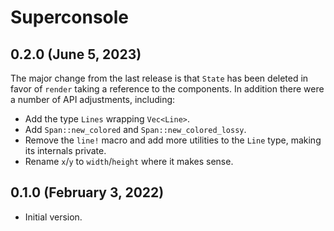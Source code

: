 # Superconsole

## 0.2.0 (June 5, 2023)

The major change from the last release is that `State` has been deleted in favor of `render` taking a reference to the components. In addition there were a number of API adjustments, including:

* Add the type `Lines` wrapping `Vec<Line>`.
* Add `Span::new_colored` and `Span::new_colored_lossy`.
* Remove the `line!` macro and add more utilities to the `Line` type, making its internals private.
* Rename `x`/`y` to `width`/`height` where it makes sense.

## 0.1.0 (February 3, 2022)

* Initial version.
